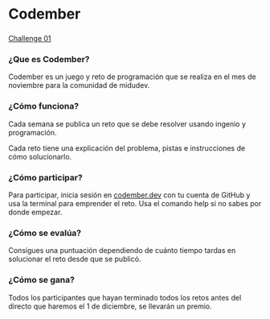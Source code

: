# Codember

### 
[Challenge 01](https://github.com/hugok2k/codember/blob/main/challenge01/solution.js)

### ¿Que es Codember?
Codember es un juego y reto de programación que se realiza en el mes de noviembre para la comunidad de midudev.

### ¿Cómo funciona?
Cada semana se publica un reto que se debe resolver usando ingenio y programación.

Cada reto tiene una explicación del problema, pistas e instrucciones de cómo solucionarlo.

### ¿Cómo participar?
Para participar, inicia sesión en [codember.dev](https://codember.dev/) con tu cuenta de GitHub y usa la terminal para emprender el reto. Usa el comando help si no sabes por donde empezar.

### ¿Cómo se evalúa?
Consigues una puntuación dependiendo de cuánto tiempo tardas en solucionar el reto desde que se publicó.

### ¿Cómo se gana?
Todos los participantes que hayan terminado todos los retos antes del directo que haremos el 1 de diciembre, se llevarán un premio.
